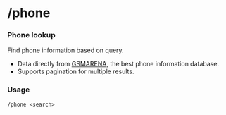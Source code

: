 # /phone

### Phone lookup
Find phone information based on query.
- Data directly from [GSMARENA](https://www.gsmarena.com), the best phone information database.
- Supports pagination for multiple results.

### Usage

`/phone <search>`